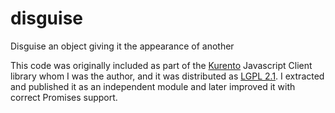 # disguise
Disguise an object giving it the appearance of another

This code was originally included as part of the [Kurento](http://kurento.org)
Javascript Client library whom I was the author, and it was distributed as
[LGPL 2.1](http://www.gnu.org/licenses/lgpl-2.1.html). I extracted and published
it as an independent module and later improved it with correct Promises support.
